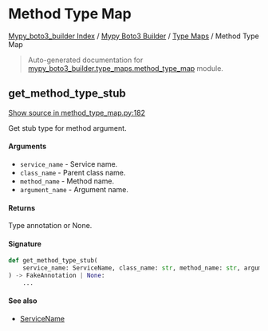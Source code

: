 # Method Type Map

[Mypy_boto3_builder Index](../../README.md#mypy_boto3_builder-index) /
[Mypy Boto3 Builder](../index.md#mypy-boto3-builder) /
[Type Maps](./index.md#type-maps) /
Method Type Map

> Auto-generated documentation for [mypy_boto3_builder.type_maps.method_type_map](https://github.com/youtype/mypy_boto3_builder/blob/main/mypy_boto3_builder/type_maps/method_type_map.py) module.

## get_method_type_stub

[Show source in method_type_map.py:182](https://github.com/youtype/mypy_boto3_builder/blob/main/mypy_boto3_builder/type_maps/method_type_map.py#L182)

Get stub type for method argument.

#### Arguments

- `service_name` - Service name.
- `class_name` - Parent class name.
- `method_name` - Method name.
- `argument_name` - Argument name.

#### Returns

Type annotation or None.

#### Signature

```python
def get_method_type_stub(
    service_name: ServiceName, class_name: str, method_name: str, argument_name: str
) -> FakeAnnotation | None:
    ...
```

#### See also

- [ServiceName](../service_name.md#servicename)
